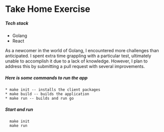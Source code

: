 # Take Home Exercise

##### Tech stack
* Golang
* React

As a newcomer in the world of Golang, I encountered more challenges than anticipated. I spent extra time grappling with a particular test, ultimately unable to accomplish it due to a lack of knowledge. However, I plan to address this by submitting a pull request with several improvements.

##### Here is some commands to run the app
```
* make init -- installs the client packages
* make build -- builds the application
* make run -- builds and run go
```

##### Start and run
```shell
  make init 
  make run
```



